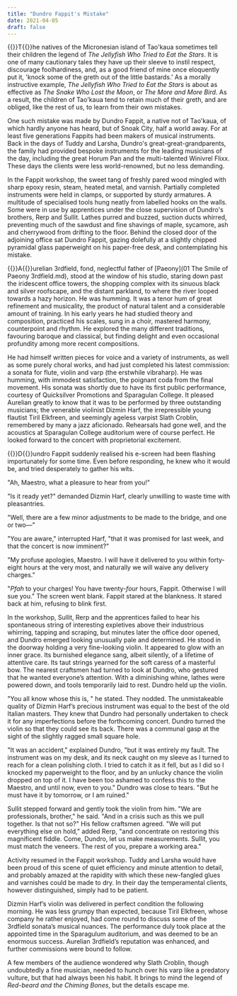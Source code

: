 ```yaml
---
title: "Dundro Fappit's Mistake"
date: 2021-04-05
draft: false
---
```


{{<glyph>}}T{{</glyph>}}he natives of the Micronesian island of Tao'kaua sometimes tell their children the legend of *The Jellyfish Who Tried to Eat the Stars*. It is one of many cautionary tales they have up their sleeve to instil respect, discourage foolhardiness, and, as a good friend of mine once eloquently put it, 'knock some of the greth out of the little bastards.' As a morally instructive example, *The Jellyfish Who Tried to Eat the Stars* is about as effective as *The Snake Who Lost the Moon*, or *The More and More Bird*. As a result, the children of Tao'kaua tend to retain much of their greth, and are obliged, like the rest of us, to learn from their own mistakes.

One such mistake was made by Dundro Fappit, a native not of Tao'kaua, of which hardly anyone has heard, but of Snoak City, half a world away. For at least five generations Fappits had been makers of musical instruments. Back in the days of Tuddy and Larsha, Dundro's great-great-grandparents, the family had provided bespoke instruments for the leading musicians of the day, including the great Horum Pan and the multi-talented Winivrel Flixx. These days the clients were less world-renowned, but no less demanding.

In the Fappit workshop, the sweet tang of freshly pared wood mingled with sharp epoxy resin, steam, heated metal, and varnish. Partially completed instruments were held in clamps, or supported by sturdy armatures. A multitude of specialised tools hung neatly from labelled hooks on the walls. Some were in use by apprentices under the close supervision of Dundro's brothers, Rerp and Sullit. Lathes purred and buzzed, suction ducts whirred, preventing much of the sawdust and fine shavings of maple, sycamore, ash and cherrywood from drifting to the floor. Behind the closed door of the adjoining office sat Dundro Fappit, gazing dolefully at a slightly chipped pyramidal glass paperweight on his paper-free desk, and contemplating his mistake.



{{<glyph>}}A{{</glyph>}}urelian 3rdfield, fond, neglectful father of [Paeony](01 The Smile of Paeony 3rdfield.md), stood at the window of his studio, staring down past the iridescent office towers, the shopping complex with its sinuous black and silver roofscape, and the distant parkland, to where the river looped towards a hazy horizon. He was humming. It was a tenor hum of great refinement and musicality, the product of natural talent and a considerable amount of training. In his early years he had studied theory and composition, practiced his scales, sung in a choir, mastered harmony, counterpoint and rhythm. He explored the many different traditions, favouring baroque and classical, but finding delight and even occasional profundity among more recent compositions.

He had himself written pieces for voice and a variety of instruments, as well as some purely choral works, and had just completed his latest commission: a sonata for flute, violin and varp (the erstwhile vibraharp). He was humming, with immodest satisfaction, the poignant coda from the final movement. His sonata was shortly due to have its first public performance, courtesy of Quicksilver Promotions and Sparagulan College. It pleased Aurelian greatly to know that it was to be performed by three outstanding musicians; the venerable violinist Dizmin Harf, the irrepressible young flautist Tiril Elkfreen, and seemingly ageless varpist Slath Croblin, remembered by many a jazz aficionado. Rehearsals had gone well, and the acoustics at Sparagulan College auditorium were of course perfect. He looked forward to the concert with proprietorial excitement.



{{<glyph>}}D{{</glyph>}}undro Fappit suddenly realised his e-screen had been flashing importunately for some time. Even before responding, he knew who it would be, and tried desperately to gather his wits. 

"Ah, Maestro, what a pleasure to hear from you!"

"Is it ready yet?" demanded Dizmin Harf, clearly unwilling to waste time with pleasantries.

"Well, there are a few minor adjustments to be made to the bridge, and one or two—"

"You are aware," interrupted Harf, "that it was promised for last week, and that the concert is now imminent?"

"My profuse apologies, Maestro. I will have it delivered to you within forty-eight hours at the very most, and naturally we will waive any delivery charges."

"*Pfah* to your charges! You have twenty-*four* hours, Fappit. Otherwise I will sue you." The screen went blank. Fappit stared at the blankness. It stared back at him, refusing to blink first.

In the workshop, Sullit, Rerp and the apprentices failed to hear his spontaneous string of interesting expletives above their industrious whirring, tapping and scraping, but minutes later the office door opened, and Dundro emerged looking unusually pale and determined. He stood in the doorway holding a very fine-looking violin. It appeared to glow with an inner grace. Its burnished elegance sang, albeit silently, of a lifetime of attentive care. Its taut strings yearned for the soft caress of a masterful bow. The nearest craftsmen had turned to look at Dundro, who gestured that he wanted everyone’s attention. With a diminishing whine, lathes were powered down, and tools temporarily laid to rest. Dundro held up the violin.

"You all know whose this is, " he stated. They nodded. The unmistakeable quality of Dizmin Harf’s precious instrument was equal to the best of the old Italian masters. They knew that Dundro had personally undertaken to check it for any imperfections before the forthcoming concert. Dundro turned the violin so that they could see its back. There was a communal gasp at the sight of the slightly ragged small square hole.

"It was an accident," explained Dundro, "but it was entirely my fault. The instrument was on my desk, and its neck caught on my sleeve as I turned to reach for a clean polishing cloth. I tried to catch it as it fell, but as I did so I knocked my paperweight to the floor, and by an unlucky chance the violin dropped on top of it. I have been too ashamed to confess this to the Maestro, and until now, even to you." Dundro was close to tears. "But he must have it by tomorrow, or I am ruined."

Sullit stepped forward and gently took the violin from him. "We are professionals, brother," he said. "And in a crisis such as this we pull together. Is that not so?" His fellow craftsmen agreed. "We will put everything else on hold," added Rerp, "and concentrate on restoring this magnificent fiddle. Come, Dundro, let us make measurements. Sullit, you must match the veneers. The rest of you, prepare a working area." 

Activity resumed in the Fappit workshop. Tuddy and Larsha would have been proud of this scene of quiet efficiency and minute attention to detail, and probably amazed at the rapidity with which these new-fangled glues and varnishes could be made to dry. In their day the temperamental clients, however distinguished, simply had to be patient.

Dizmin Harf’s violin was delivered in perfect condition the following morning. He was less grumpy than expected, because Tiril Elkfreen, whose company he rather enjoyed, had come round to discuss some of the 3rdfield sonata’s musical nuances. The performance duly took place at the appointed time in the Sparagulum auditorium, and was deemed to be an enormous success. Aurelian 3rdfield’s reputation was enhanced, and further commissions were bound to follow.

A few members of the audience wondered why Slath Croblin, though undoubtedly a fine musician, needed to hunch over his varp like a predatory vulture, but that had always been his habit. It brings to mind the legend of *Red-beard and the Chiming Bones*, but the details escape me.